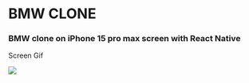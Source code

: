 ## <h1>BMW CLONE</h1>

<h3>BMW clone on iPhone 15 pro max screen with React Native </h3>

Screen Gif

<img src="../../src/assets/images/gif.mov"/>
